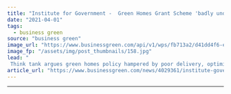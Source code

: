 ```yaml
---
title: "Institute for Government -  Green Homes Grant Scheme 'badly undermined' by Whitehall"
date: "2021-04-01"
tags: 
  - business green
source: "business green"
image_url: "https://www.businessgreen.com/api/v1/wps/fb713a2/d41dd4f6-e07b-44be-bb5c-8e0b88f33dd0/2/whitehall-signs-185x114.jpg"
image_fp: "/assets/img/post_thumbnails/158.jpg"
lead: "
 Think tank argues green homes policy hampered by poor delivery, optimistic timetables, and lack of Whitehall coordination ..."
article_url: "https://www.businessgreen.com/news/4029361/institute-government-green-homes-grant-scheme-badly-undermined-whitehall"
---
```


---
